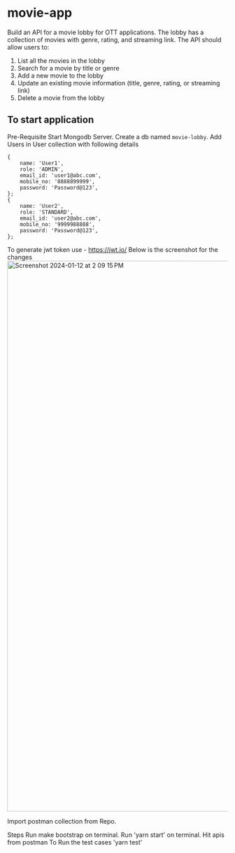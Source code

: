 # movie-app
Build an API for a movie lobby for OTT applications. The lobby has a collection of movies with
genre, rating, and streaming link. The API should allow users to:
1. List all the movies in the lobby
2. Search for a movie by title or genre
3. Add a new movie to the lobby
4. Update an existing movie information (title, genre, rating, or streaming link)
5. Delete a movie from the lobby

## To start application

Pre-Requisite
Start Mongodb Server.
Create a db named ```movie-lobby```.
Add Users in User collection with following details
```
{
    name: 'User1',
    role: 'ADMIN',
    email_id: 'user1@abc.com',
    mobile_no: '8888899999',
    password: 'Password@123',
};
{
    name: 'User2',
    role: 'STANDARD',
    email_id: 'user2@abc.com',
    mobile_no: '9999988888',
    password: 'Password@123',
};
```
To generate jwt token use - https://jwt.io/
Below is the screenshot for the changes
<img width="1259" alt="Screenshot 2024-01-12 at 2 09 15 PM" src="https://github.com/pranjal2018201094/movie-app/assets/42588172/0e876337-6274-40bd-a234-fa286f8369c8">

Import postman collection from Repo.

Steps
Run make bootstrap on terminal.
Run 'yarn start' on terminal.
Hit apis from postman
To Run the test cases 'yarn test'
